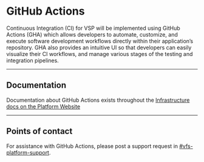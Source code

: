 # GitHub Actions
Continuous Integration (CI) for VSP will be implemented using GitHub Actions (GHA) which allows developers to automate, customize, and execute software development workflows directly within their application’s repository. GHA also provides an intuitive UI so that developers can easily visualize their CI workflows, and manage various stages of the testing and integration pipelines.

------

## Documentation
Documentation about GitHub Actions exists throughout the [Infrastructure docs on the Platform Website](https://depo-platform-documentation.scrollhelp.site/infrastructure/)

------

## Points of contact

For assistance with GitHub Actions, please post a support request in [#vfs-platform-support](https://dsva.slack.com/channels/vfs-platform-support).
